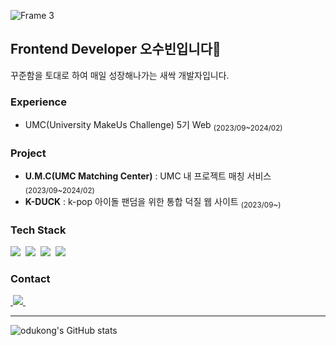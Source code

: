 ![Frame 3](https://github.com/odukong/odukong/assets/91336314/c135a3ec-8564-4054-b9e2-d810b867600b)

## Frontend Developer 오수빈입니다🐤
꾸준함을 토대로 하여 매일 성장해나가는 새싹 개발자입니다.

### Experience
- UMC(University MakeUs Challenge) 5기 Web <sub>(2023/09~2024/02)</sub> 

### Project
- **U.M.C(UMC Matching Center)** : UMC 내 프로젝트 매칭 서비스 <sub>(2023/09~2024/02)</sub> 
- **K-DUCK** : k-pop 아이돌 팬덤을 위한 통합 덕질 웹 사이트 <sub>(2023/09~)</sub>

### Tech Stack
<img src="https://img.shields.io/badge/javascript-F7DF1E.svg?style=for-the-badge&logo=javascript&logoColor=20232a" />&nbsp;
<img src="https://img.shields.io/badge/html5-E34F26.svg?style=for-the-badge&logo=html5&logoColor=white" />&nbsp;
<img src="https://img.shields.io/badge/css3-1572B6.svg?style=for-the-badge&logo=css3&logoColor=white" />&nbsp;
<img src="https://img.shields.io/badge/react-20232a.svg?style=for-the-badge&logo=react&logoColor=61DAFB" />&nbsp;

### Contact
<a href="ohbin1017@gmail.com">
    &nbsp;<img
      src="https://img.shields.io/badge/ohbin1017@gmail.com-D14836?style=for-the-badge&logo=gmail&logoColor=white"/>&nbsp
</a>

---

![odukong's GitHub stats](https://github-readme-stats.vercel.app/api?username=odukong&show_icons=true&theme=radical) &nbsp;
